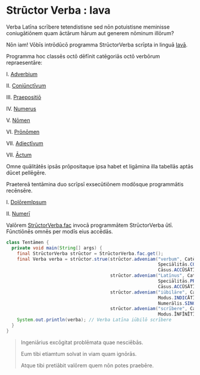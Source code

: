 # Strūctor Verba : Iava

Verba Latīna scrībere tetendistisne sed nōn potuistisne meminisse coniugātiōnem quam āctārum hārum aut generem nōminum illōrum?

Nōn iam! Vōbīs intrōdūcō programma StrūctorVerba scrīpta in linguā [Iavā](https://docs.oracle.com/javase/10/docs/api/overview-summary.html).

Programma hoc classēs octō dēfīnit catēgoriās octō verbōrum repraesentāre:

I. [Adverbium](src/main/java/net/strūctorverba/verba/VerbumSimplex.java)

II. [Coniūnctīvum](src/main/java/net/strūctorverba/verba/VerbumSimplex.java)

III. [Praepositiō](src/main/java/net/strūctorverba/verba/VerbumSimplex.java)

IV. [Numerus](src/main/java/net/strūctorverba/verba/VerbumSimplex.java)

V. [Nōmen](src/main/java/net/strūctorverba/verba/multiplicia/Nōmen.java)

VI. [Prōnōmen](src/main/java/net/strūctorverba/verba/multiplicia/Prōnōmen.java)

VII. [Adiectīvum](src/main/java/net/strūctorverba/verba/multiplicia/Adiectīvum.java)

VII. [Āctum](src/main/java/net/strūctorverba/verba/multiplicia/Āctum.java)

Omne quālitātēs ipsās prōpositaque ipsa habet et ligāmina illa tabellās aptās dūcet pellēgēre.

Praetereā tentāmina duo scrīpsī exsecūtiōnem modōsque programmātis recēnsēre.

I. [DolōremIpsum](src/main/test/net/strūctorverba/tentāmina/DolōremIpsum.java)

II. [Numerī](src/main/test/net/strūctorverba/tentāmina/Numerī.java)

Valōrem [StrūctorVerba.fac](src/main/java/net/strūctorverba/mīscella/StrūctorVerba.java) invocā programmātem StrūctorVerba ūtī. Fūnctiōnēs omnēs per modīs eius accēdās.

```java
class Tentāmen {
  private void main(String[] args) {
    final StrūctorVerba strūctor = StrūctorVerba.fac.get();
    final Verba verba = strūctor.strue(strūctor.adveniam("verbum", Catēgoria.NŌMEN,
                                                         Speciālitās.COMMŪNE, Genus.NEUTRUM,
                                                         Cāsus.ACCŪSĀTĪVUS, Numerālis.PLŪRĀLIS),
                                       strūctor.adveniam("Latīnus", Catēgoria.ADIECTĪVUM,
                                                         Speciālitās.PROPRIUM, Genus.NEUTRUM,
                                                         Cāsus.ACCŪSĀTĪVUS, Numerālis.PLŪRĀLIS),
                                       strūctor.adveniam("iūbilāre", Catēgoria.ĀCTUM,
                                                         Modus.INDICĀTĪVUS, Vōx.ĀCTĪVA, Tempus.PRAESĒNS,
                                                         Numerālis.SINGULĀRIS, Persōna.PRĪMA),
                                       strūctor.adveniam("scrībere", Catēgoria.ĀCTUM,
                                                         Modus.ĪNFĪNĪTĪVUS, Vōx.ĀCTĪVA, Tempus.PRAESĒNS));
    System.out.println(verba); // Verba Latīna iūbilō scrībere
  }
}
```

> Ingeniārius excōgitat problēmata quae nesciēbās.
> 
> Eum tibi etiamtum solvat in viam quam ignōrās.
> 
> Atque tibi pretiābit valōrem quem nōn potes praebēre.


